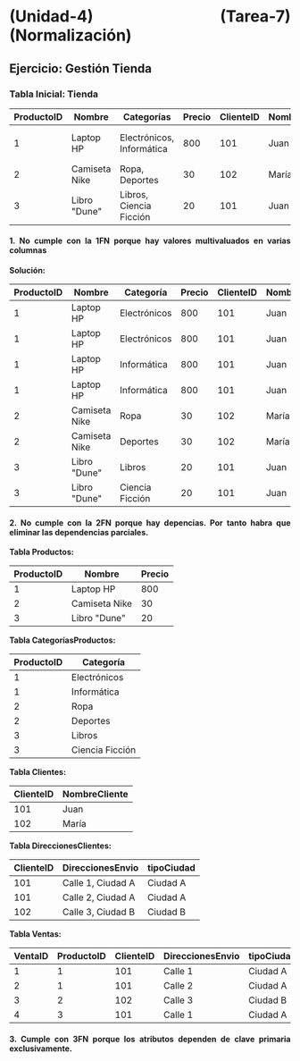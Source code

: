  <div align="justify"> 

# **(Unidad-4) (Tarea-7)** (Normalización)


## __Ejercicio: Gestión Tienda__


### Tabla Inicial: Tienda

| ProductoID | Nombre        | Categorías                | Precio | ClienteID | NombreCliente | DireccionesEnvio                         |
|------------|---------------|---------------------------|--------|-----------|---------------|------------------------------------------|
| 1          | Laptop HP     | Electrónicos, Informática | 800    | 101       | Juan          | Calle 1, Ciudad A / Calle 2, Ciudad A    |
| 2          | Camiseta Nike | Ropa, Deportes            | 30     | 102       | María         | Calle 3, Ciudad B                        |
| 3          | Libro "Dune"  | Libros, Ciencia Ficción   | 20     | 101       | Juan          | Calle 1, Ciudad A                        |


#### 1. No cumple con la 1FN porque hay valores multivaluados en varias columnas

**Solución:**

| ProductoID | Nombre        | Categoría       | Precio | ClienteID | NombreCliente | DireccionesEnvio      | tipoCiudad |
|------------|---------------|-----------------|--------|-----------|---------------|---------------------|------------|
| 1          | Laptop HP     | Electrónicos    | 800    | 101       | Juan          | Calle 2             | Ciudad A   |   
| 1          | Laptop HP     | Electrónicos    | 800    | 101       | Juan          | Calle 1             | Ciudad A   |        
| 1          | Laptop HP     | Informática     | 800    | 101       | Juan          | Calle 1             | Ciudad A   |         
| 1          | Laptop HP     | Informática     | 800    | 101       | Juan          | Calle 2             | Ciudad A   |
| 2          | Camiseta Nike | Ropa            | 30     | 102       | María         | Calle 3             | Ciudad B   |
| 2          | Camiseta Nike | Deportes        | 30     | 102       | María         | Calle 3             | Ciudad B   |
| 3          | Libro "Dune"  | Libros          | 20     | 101       | Juan          | Calle 1             | Ciudad A   |
| 3          | Libro "Dune"  | Ciencia Ficción | 20     | 101       | Juan          | Calle 1             | Ciudad A   |



#### 2. No cumple con la 2FN porque hay depencias. Por tanto habra que eliminar las dependencias parciales.


**Tabla Productos:**

| ProductoID | Nombre        | Precio |
|------------|---------------|--------|
| 1          | Laptop HP     | 800    |
| 2          | Camiseta Nike | 30     |
| 3          | Libro "Dune"  | 20     |


**Tabla CategoríasProductos:**

| ProductoID | Categoría       |
|------------|-----------------|
| 1          | Electrónicos    |
| 1          | Informática     |
| 2          | Ropa            |
| 2          | Deportes        |
| 3          | Libros          |
| 3          | Ciencia Ficción |


**Tabla Clientes:**


| ClienteID | NombreCliente |
|-----------|---------------|
| 101       | Juan          |
| 102       | María         |


**Tabla DireccionesClientes:**


| ClienteID | DireccionesEnvio   | tipoCiudad |
|-----------|--------------------|------------|
| 101       | Calle 1, Ciudad A  | Ciudad A   |
| 101       | Calle 2, Ciudad A  | Ciudad A   |
| 102       | Calle 3, Ciudad B  | Ciudad B   |


**Tabla Ventas:**


| VentaID | ProductoID | ClienteID | DireccionesEnvio   | tipoCiudad |
|---------|------------|-----------|--------------------|------------|
| 1       | 1          | 101       | Calle 1            | Ciudad A   |
| 2       | 1          | 101       | Calle 2            | Ciudad A   |
| 3       | 2          | 102       | Calle 3            | Ciudad B   |
| 4       | 3          | 101       | Calle 1            | Ciudad A   |
          

#### 3. Cumple con 3FN porque los atributos dependen de clave primaria exclusivamente.


 </div>